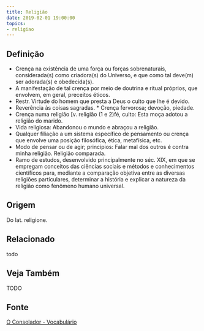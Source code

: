 ```yaml
---
title: Religião
date: 2019-02-01 19:00:00
topics:
- religiao
---
```


## Definição
* Crença na existência de uma força ou forças sobrenaturais, considerada(s) como
  criadora(s) do Universo, e que como tal deve(m) ser adorada(s) e obedecida(s). 
* A manifestação de tal crença por meio de doutrina e ritual próprios, que
  envolvem, em geral, preceitos éticos.
* Restr. Virtude do homem que presta a Deus o culto que lhe é devido. 
* Reverência às coisas sagradas.  * Crença fervorosa; devoção, piedade. 
* Crença numa religião [v. religião (1 e 2)fé, culto: Esta moça adotou a
  religião do marido. 
* Vida religiosa: Abandonou o mundo e abraçou a religião.  
* Qualquer filiação a um sistema específico de pensamento ou crença que envolve
  uma posição filosófica, ética, metafísica, etc. 
* Modo de pensar ou de agir; princípios: Falar mal dos outros é contra minha
  religião. Religião comparada.
* Ramo de estudos, desenvolvido principalmente no séc. XIX, em que se empregam
  conceitos das ciências sociais e métodos e conhecimentos científicos para,
  mediante a comparação objetiva entre as diversas religiões particulares,
  determinar a história e explicar a natureza da religião como fenômeno humano
  universal.

## Origem
Do lat. religione.

## Relacionado
todo

## Veja Também
TODO

## Fonte
[O Consolador - Vocabulário](http://www.oconsolador.com.br/linkfixo/vocabulario/principal.html)
